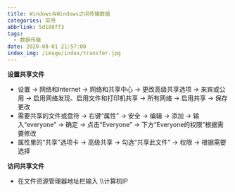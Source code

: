 ```yaml
---
title: Windows与Windows之间传输数据
categories: 实用
abbrlink: 5d108ff3
tags:
  - 数据传输
date: 2020-08-01 21:57:00
index_img: /image/index/transfer.jpg
---
```

**设置共享文件**
+ 设置 → 网络和Internet → 网络和共享中心 → 更改高级共享选项 → 来宾或公用 → 启用网络发现、启用文件和打印机共享 → 所有网络 → 启用共享 → 保存更改
+ 需要共享的文件或盘符 → 右键“属性” → 安全 → 编辑 → 添加 → 输入“everyone” → 确定 → 点击“Everyone” → 下方“Everyone的权限”根据需要修改
+ 属性里的“共享”选项卡 → 高级共享 → 勾选“共享此文件” → 权限 → 根据需要选择

**访问共享文件**
+ 在文件资源管理器地址栏输入 \\\计算机IP